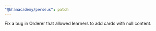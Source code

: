 ```yaml
---
"@khanacademy/perseus": patch
---
```


Fix a bug in Orderer that allowed learners to add cards with null content.
